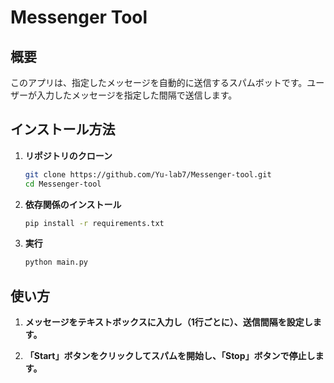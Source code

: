 # Messenger Tool

## 概要
このアプリは、指定したメッセージを自動的に送信するスパムボットです。ユーザーが入力したメッセージを指定した間隔で送信します。

## インストール方法

1. **リポジトリのクローン**
   ```bash
   git clone https://github.com/Yu-lab7/Messenger-tool.git
   cd Messenger-tool

2. **依存関係のインストール**
   ```bash
   pip install -r requirements.txt

3. **実行**
   ```bash
   python main.py

## 使い方

1. **メッセージをテキストボックスに入力し（1行ごとに）、送信間隔を設定します。**

2. **「Start」ボタンをクリックしてスパムを開始し、「Stop」ボタンで停止します。**


